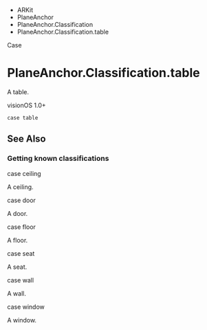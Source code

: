 

- ARKit
- PlaneAnchor
- PlaneAnchor.Classification
-  PlaneAnchor.Classification.table 

Case

# PlaneAnchor.Classification.table

A table.

visionOS 1.0+

``` source
case table
```

## See Also

### Getting known classifications

case ceiling

A ceiling.

case door

A door.

case floor

A floor.

case seat

A seat.

case wall

A wall.

case window

A window.

